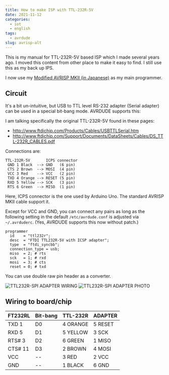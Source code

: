 ```yaml
---
title: How to make ISP with TTL-232R-5V
date: 2021-11-12
categories:
  - iot
  - english
tags:
  - avrdude
slug: avrisp-alt
---
```


This is my manual for TTL-232R-5V based ISP which I made several years ago.
I moved this content from other place to make it easy to find.  I still use
this as my back up IPS.

I now use my [Modified AVRISP MKII (in Japanese)](/jp/2020/02/27/avrisp-mod-j/)
as my main programmer.


## Circuit

It's a bit un-intuitive, but USB to TTL level RS-232 adapter (Serial adapter)
can be used in a special bit-bang mode.  AVRDUDE supports this:

I am talking specifically the original TTL-232R-5V found in these pages:

* http://www.ftdichip.com/Products/Cables/USBTTLSerial.htm
* http://www.ftdichip.com/Support/Documents/DataSheets/Cables/DS_TTL-232R_CABLES.pdf

Connections are:
```
TTL-232R-5V       ICPS connector
 GND 1 Black  --> GND   (6 pin)
 CTS 2 Brown  --> MOSI  (4 pin)
 VCC 3 Red    --> VCC   (2 pin)
 TXD 4 Orange --> RESET (5 pin)
 RXD 5 Yellow --> SCK   (3 pin)
 RTS 6 Green  --> MISO  (1 pin)
```
Here, ICPS connector is the one used by Arduino Uno.  The standard AVRISP MKII
cable support it.

Except for VCC and GND, you can connect any pairs as long as the
following setting in the default `/etc/avrdude.conf` is adjusted via
`~/.avrduderc`.  (Yes, AVRDUDE supports this now without patch.)

```
programmer
  id    = "ttl232r";
  desc  = "FTDI TTL232R-5V with ICSP adapter";
  type  = "ftdi_syncbb";
  connection_type = usb;
  miso  = 2; # rts
  sck   = 1; # rxd
  mosi  = 3; # cts
  reset = 0; # txd
```

You can use double raw pin header as a converter.

![TTL232R-SPI ADAPTER WIRING](/img/TTL232R-SPI.png)
![TTL232R-SPI ADAPTER PHOTO](/img/TTL232R-SPI-ADAPTER.jpeg)


## Wiring to board/chip

| FT232RL | Bit-bang | TTL-232R | ADAPTER |
|--------|-----|---------|---------|
| TXD  1 | D0 | 4 ORANGE | 5 RESET |
| RXD  5 | D1 | 5 YELLOW | 3 SCK |
| RTS# 3 | D2 | 6 GREEN | 1 MISO |
| CTS# 11 | D3 | 2 BROWN | 4 MOSI |
| VCC | -- | 3 RED | 2 VCC |
| GND | -- | 1 BLACK | 6 GND |

<!-- vim: se ai tw=79: -->
